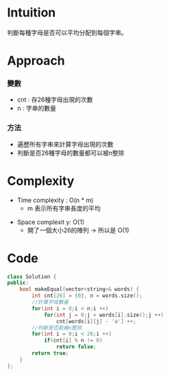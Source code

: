 # Intuition
<!-- Describe your first thoughts on how to solve this problem. -->
判斷每種字母是否可以平均分配到每個字串。

# Approach
<!-- Describe your approach to solving the problem. -->
### 變數
- cnt : 存26種字母出現的次數
- n : 字串的數量

### 方法
- 遍歷所有字串來計算字母出現的次數
- 判斷是否26種字母的數量都可以被n整除

# Complexity
- Time complexity : O(n * m)
    - m 表示所有字串長度的平均 
<!-- Add your time complexity here, e.g. $$O(n)$$ -->

- Space complexit y: O(1)
    - 開了一個大小26的陣列 -> 所以是 O(1)
<!-- Add your space complexity here, e.g. $$O(n)$$ -->

# Code
```cpp
class Solution {
public:
    bool makeEqual(vector<string>& words) {
        int cnt[26] = {0}, n = words.size();
        //計算字母數量
        for(int i = 0;i < n;i ++)
            for(int j = 0;j < words[i].size();j ++)
                cnt[words[i][j] - 'a'] ++;
        //判斷是否能被n整除
        for(int i = 0;i < 26;i ++)
            if(cnt[i] % n != 0)
                return false;
        return true;
    }
};
```
